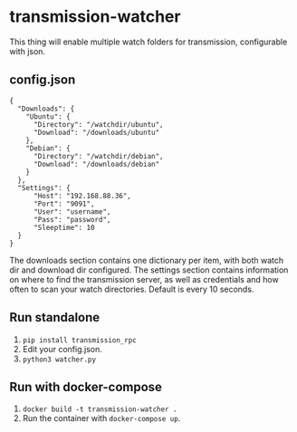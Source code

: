 # transmission-watcher
This thing will enable multiple watch folders for transmission, configurable with json.

## config.json
```
{
  "Downloads": {
    "Ubuntu": {
      "Directory": "/watchdir/ubuntu",
      "Download": "/downloads/ubuntu"
    },
    "Debian": {
      "Directory": "/watchdir/debian",
      "Download": "/downloads/debian"
    }
  },
  "Settings": {
      "Host": "192.168.88.36",
      "Port": "9091",
      "User": "username",
      "Pass": "password",
      "Sleeptime": 10
  }
}
```

The downloads section contains one dictionary per item, with both watch dir and download dir configured.
The settings section contains information on where to find the transmission server, as well as credentials and how often to scan your watch directories. Default is every 10 seconds.

## Run standalone
1. `pip install transmission_rpc`
2. Edit your config.json.
3. `python3 watcher.py`

## Run with docker-compose
1. `docker build -t transmission-watcher .`
2. Run the container with `docker-compose up`.


